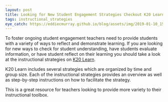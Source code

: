 ```yaml
---
layout: post
title: Looking for New Student Engagement Strategies Checkout K20 Learn
tags: instructional_strategies
eye_catch: https://eddiecmurray.github.io/blog/assets/img/2019-01-10_15-29-05.png
---
```


To foster ongoing student engagement teachers need to provide students with a variety of ways to reflect and demonstrate learning.  If you are looking for new ways to check for student understanding, have students evaluate information, or have student reflect on their learning you should take a look at the instructional strategies on [K20 Learn](https://learn.k20center.ou.edu/strategies).

<!--more-->

K20 Learn includes several strategies which are organized by time and group size.  Each of the instructional strategies provides an overview as well as step-by-step instructions on how to facilitate the strategy.

This is a great resource for teachers looking to provide more variety to their instructional toolbox.
